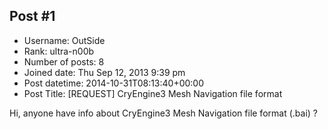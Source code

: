 ## Post #1
- Username: OutSide
- Rank: ultra-n00b
- Number of posts: 8
- Joined date: Thu Sep 12, 2013 9:39 pm
- Post datetime: 2014-10-31T08:13:40+00:00
- Post Title: [REQUEST] CryEngine3 Mesh Navigation file format

Hi, anyone have info about CryEngine3 Mesh Navigation file format (.bai) ?
